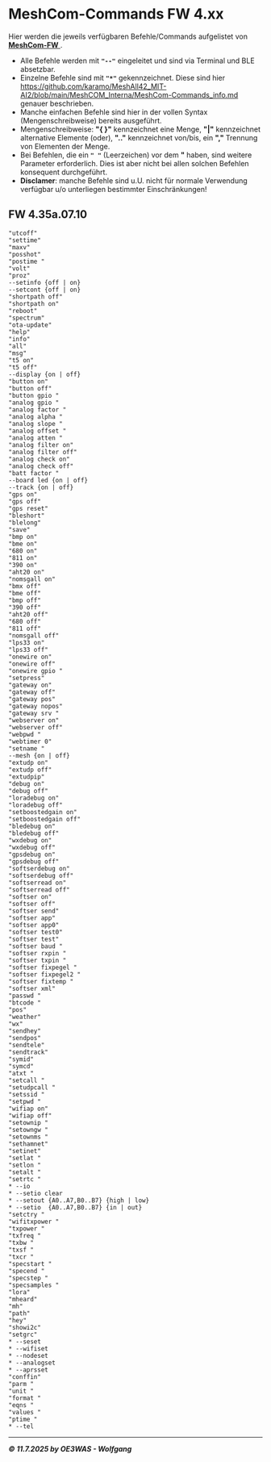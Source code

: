 # MeshCom-Commands FW 4.xx
Hier werden die jeweils verfügbaren Befehle/Commands aufgelistet von [**MeshCom-FW**  ](https://github.com/icssw-org/MeshCom-Firmware  ).

* Alle Befehle werden mit **`"--"`** eingeleitet und sind via Terminal und BLE absetzbar.
* Einzelne Befehle sind mit **`"*"`** gekennzeichnet. Diese sind hier https://github.com/karamo/MeshAll42_MIT-AI2/blob/main/MeshCOM_Interna/MeshCom-Commands_info.md genauer beschrieben.
* Manche einfachen Befehle sind hier in der vollen Syntax (Mengenschreibweise) bereits ausgeführt.
* Mengenschreibweise: **"{ }"** kennzeichnet eine Menge, **"|"** kennzeichnet alternative Elemente (oder), **".."** kennzeichnet von/bis, ein **","** Trennung von Elementen der Menge.
* Bei Befehlen, die ein **`" "`** (Leerzeichen) vor dem **"** haben, sind weitere Parameter erforderlich. Dies ist aber nicht bei allen solchen Befehlen konsequent durchgeführt.
* **Disclamer**: manche Befehle sind u.U. nicht für normale Verwendung verfügbar u/o unterliegen bestimmter Einschränkungen!

## FW 4.35a.07.10

```
"utcoff"
"settime"
"maxv"
"posshot"
"postime "
"volt"
"proz"
--setinfo {off | on}
--setcont {off | on}
"shortpath off"
"shortpath on"
"reboot"
"spectrum"
"ota-update"
"help"
"info"
"all"
"msg"
"t5 on"
"t5 off"
--display {on | off}
"button on"
"button off"
"button gpio "
"analog gpio "
"analog factor "
"analog alpha "
"analog slope "
"analog offset "
"analog atten "
"analog filter on"
"analog filter off"
"analog check on"
"analog check off"
"batt factor "
--board led {on | off}
--track {on | off}
"gps on"
"gps off"
"gps reset"
"bleshort"
"blelong"
"save"
"bmp on"
"bme on"
"680 on"
"811 on"
"390 on"
"aht20 on"
"nomsgall on"
"bmx off"
"bme off"
"bmp off"
"390 off"
"aht20 off"
"680 off"
"811 off"
"nomsgall off"
"lps33 on"
"lps33 off"
"onewire on"
"onewire off"
"onewire gpio "
"setpress"
"gateway on"
"gateway off"
"gateway pos"
"gateway nopos"
"gateway srv "
"webserver on"
"webserver off"
"webpwd "
"webtimer 0"
"setname "
--mesh {on | off}
"extudp on"
"extudp off"
"extudpip"
"debug on"
"debug off"
"loradebug on"
"loradebug off"
"setboostedgain on"
"setboostedgain off"
"bledebug on"
"bledebug off"
"wxdebug on"
"wxdebug off"
"gpsdebug on"
"gpsdebug off"
"softserdebug on"
"softserdebug off"
"softserread on"
"softserread off"
"softser on"
"softser off"
"softser send"
"softser app"
"softser app0"
"softser test0"
"softser test"
"softser baud "
"softser rxpin "
"softser txpin "
"softser fixpegel "
"softser fixpegel2 "
"softser fixtemp "
"softser xml"
"passwd "
"btcode "
"pos"
"weather"
"wx"
"sendhey"
"sendpos"
"sendtele"
"sendtrack"
"symid"
"symcd"
"atxt "
"setcall "
"setudpcall "
"setssid "
"setpwd "
"wifiap on"
"wifiap off"
"setownip "
"setowngw "
"setownms "
"sethamnet"
"setinet"
"setlat "
"setlon "
"setalt "
"setrtc "
* --io
* --setio clear
* --setout {A0..A7,B0..B7} {high | low}
* --setio  {A0..A7,B0..B7} {in | out}
"setctry "
"wifitxpower "
"txpower "
"txfreq "
"txbw "
"txsf "
"txcr "
"specstart "
"specend "
"specstep "
"specsamples "
"lora"
"mheard"
"mh"
"path"
"hey"
"showi2c"
"setgrc"
* --seset
* --wifiset
* --nodeset
* --analogset
* --aprsset
"conffin"
"parm "
"unit "
"format "
"eqns "
"values "
"ptime "
* --tel
```

___
***:copyright: 11.7.2025 by OE3WAS - Wolfgang***

